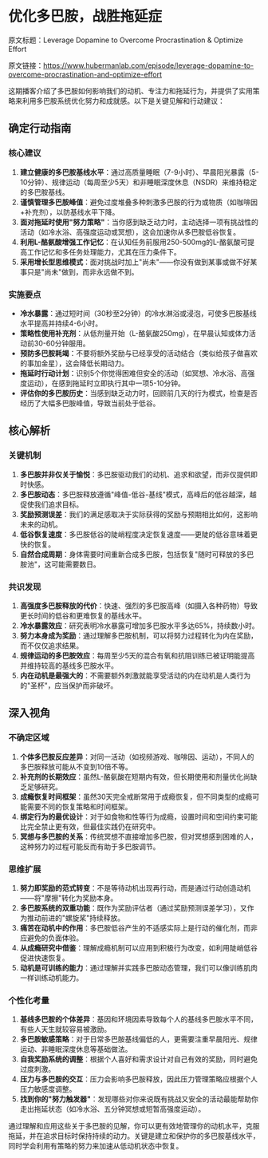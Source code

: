 # 优化多巴胺，战胜拖延症

原文标题：Leverage Dopamine to Overcome Procrastination & Optimize Effort

原文链接：https://www.hubermanlab.com/episode/leverage-dopamine-to-overcome-procrastination-and-optimize-effort

这期播客介绍了多巴胺如何影响我们的动机、专注力和拖延行为，并提供了实用策略来利用多巴胺系统优化努力和成就感。以下是关键见解和行动建议：

## 确定行动指南

### 核心建议
1. **建立健康的多巴胺基线水平**：通过高质量睡眠（7-9小时）、早晨阳光暴露（5-10分钟）、规律运动（每周至少5天）和非睡眠深度休息（NSDR）来维持稳定的多巴胺基线。
2. **谨慎管理多巴胺峰值**：避免过度堆叠多种刺激多巴胺的行为或物质（如咖啡因+补充剂），以防基线水平下降。
3. **面对拖延时使用"努力策略"**：当你感到缺乏动力时，主动选择一项有挑战性的活动（如冷水浴、高强度运动或冥想），这会加速你从多巴胺低谷恢复。
4. **利用L-酪氨酸增强工作记忆**：在认知任务前服用250-500mg的L-酪氨酸可提高工作记忆和多任务处理能力，尤其在压力条件下。
5. **采用增长型思维模式**：面对挑战时加上"尚未"——你没有做到某事或做不好某事只是"尚未"做到，而非永远做不到。

### 实施要点
- **冷水暴露**：通过短时间（30秒至2分钟）的冷水淋浴或浸泡，可使多巴胺基线水平提高并持续4-6小时。
- **策略性使用补充剂**：从低剂量开始（L-酪氨酸250mg），在早晨认知或体力活动前30-60分钟服用。
- **预防多巴胺耗竭**：不要将额外奖励与已经享受的活动结合（类似给孩子做喜欢的事加金星），这会降低长期动力。
- **拖延时行动计划**：识别5个你觉得困难但安全的活动（如冥想、冷水浴、高强度运动），在感到拖延时立即执行其中一项5-10分钟。
- **评估你的多巴胺历史**：当感到缺乏动力时，回顾前几天的行为模式，检查是否经历了大幅多巴胺峰值，导致当前处于低谷。

## 核心解析

### 关键机制
1. **多巴胺并非仅关于愉悦**：多巴胺驱动我们的动机、追求和欲望，而非仅提供即时快感。
2. **多巴胺动态**：多巴胺释放遵循"峰值-低谷-基线"模式，高峰后的低谷越深，越促使我们追求目标。
3. **奖励预测误差**：我们的满足感取决于实际获得的奖励与预期相比如何，这影响未来的动机。
4. **低谷恢复速度**：多巴胺低谷的陡峭程度决定恢复速度——更陡的低谷意味着更快的恢复。
5. **自然合成周期**：身体需要时间重新合成多巴胺，包括恢复"随时可释放的多巴胺池"，这可能需要数日。

### 共识发现
1. **高强度多巴胺释放的代价**：快速、强烈的多巴胺高峰（如摄入各种药物）导致更长时间的低谷和更难恢复的基线水平。
2. **冷水暴露效应**：研究表明冷水暴露可增加多巴胺水平多达65%，持续数小时。
3. **努力本身成为奖励**：通过理解多巴胺机制，可以将努力过程转化为内在奖励，而不仅仅追求结果。
4. **规律运动的多巴胺效应**：每周至少5天的混合有氧和抗阻训练已被证明能提高并维持较高的基线多巴胺水平。
5. **内在动机是最强大的**：不需要额外刺激就能享受活动的内在动机是人类行为的"圣杯"，应当保护而非破坏。

## 深入视角

### 不确定区域
1. **个体多巴胺反应差异**：对同一活动（如视频游戏、咖啡因、运动），不同人的多巴胺释放可能从不变到10倍不等。
2. **补充剂的长期效应**：虽然L-酪氨酸在短期内有效，但长期使用和剂量优化尚缺乏足够研究。
3. **成瘾恢复时间框架**：虽然30天完全戒断常用于成瘾恢复，但不同类型的成瘾可能需要不同的恢复策略和时间框架。
4. **绑定行为的最优设计**：对于如食物和性等行为成瘾，设置时间和空间约束可能比完全禁止更有效，但最佳实践仍在研究中。
5. **冥想与多巴胺的关系**：传统冥想不直接增加多巴胺，但对冥想感到困难的人，这种努力的过程可能反而有助于多巴胺调节。

### 思维扩展
1. **努力即奖励的范式转变**：不是等待动机出现再行动，而是通过行动创造动机——将"摩擦"转化为奖励本身。
2. **多巴胺系统的双重功能**：既作为奖励评估者（通过奖励预测误差学习），又作为推动前进的"螺旋桨"持续释放。
3. **痛苦在动机中的作用**：多巴胺低谷产生的不适感实际上是行动的催化剂，而非应避免的负面体验。
4. **从成瘾研究中借鉴**：理解成瘾机制可以应用到积极行为改变，如利用陡峭低谷促进快速恢复。
5. **动机是可训练的能力**：通过理解并实践多巴胺动态管理，我们可以像训练肌肉一样训练动机能力。

### 个性化考量
1. **基线多巴胺的个体差异**：基因和环境因素导致每个人的基线多巴胺水平不同，有些人天生就较容易被激励。
2. **多巴胺敏感策略**：对于日常多巴胺基线偏低的人，更需要注重早晨阳光、规律运动、非睡眠深度休息等基础做法。
3. **自我奖励系统的调整**：根据个人喜好和需求设计对自己有效的奖励，同时避免过度刺激。
4. **压力与多巴胺的交互**：压力会影响多巴胺释放，因此压力管理策略应根据个人压力敏感度调整。
5. **找到你的"努力触发器"**：发现哪些对你来说既有挑战又安全的活动最能帮助你走出拖延状态（如冷水浴、五分钟冥想或短暂高强度运动）。

通过理解和应用这些关于多巴胺的见解，你可以更有效地管理你的动机水平，克服拖延，并在追求目标时保持持续的动力。关键是建立和保护你的多巴胺基线水平，同时学会利用有策略的努力来加速从低动机状态中恢复。
